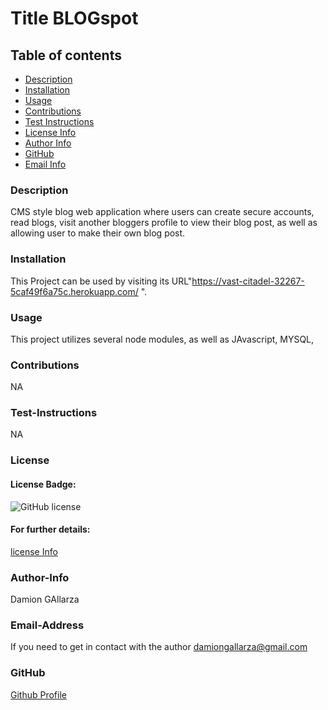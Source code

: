 # Title BLOGspot

  ## Table of contents
  - [Description](#description)
  - [Installation](#installation)
  - [Usage](#usage)
  - [Contributions](#contributions)
  - [Test Instructions](#test-instructions)
  - [License Info](#license)
  - [Author Info](#author-info)
  - [GitHub](#GitHub)
  - [Email Info](#email-address)




  ### Description
  CMS style blog web application where users can create secure accounts, read blogs, visit another bloggers profile to view their blog post, as well as allowing user to make their own blog post. 

  ### Installation 
  This Project can be used by visiting its URL"https://vast-citadel-32267-5caf49f6a75c.herokuapp.com/
".

  ### Usage 
  This project utilizes several node modules, as well as JAvascript, MYSQL,

  ### Contributions
  NA

  ### Test-Instructions
  NA

  ### License
  #### License Badge:
  ![GitHub license](https://img.shields.io/badge/license-None-blue.svg)
  #### For further details:
  [license Info](https://choosealicense.com/licenses/)

  ### Author-Info
  Damion GAllarza

  ### Email-Address
  If you need to get in contact with the author
  damiongallarza@gmail.com

  

  ### GitHub
  [Github Profile](https://github.com/DamionG22)

